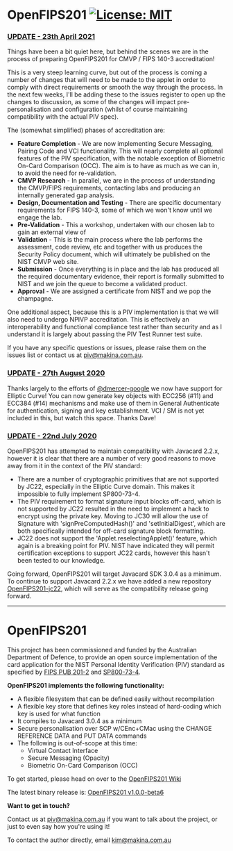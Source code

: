 # OpenFIPS201 [![License: MIT](https://img.shields.io/badge/License-MIT-yellow.svg)](https://opensource.org/licenses/MIT)

### **<u>UPDATE - 23th April 2021</u>**
Things have been a bit quiet here, but behind the scenes we are in the process of preparing OpenFIPS201 for CMVP / FIPS 140-3 accreditation! 

This is a very steep learning curve, but out of the process is coming a number of changes that will need to be made to the applet in order to comply with direct requirements or smooth the way through the process. In the next few weeks, I'll be adding these to the issues register to open up the changes to discussion, as some of the changes will impact pre-personalisation and configuration (whilst of course maintaining compatibility with the actual PIV spec).

The (somewhat simplified) phases of accreditation are:
- **Feature Completion** - We are now implementing Secure Messaging, Pairing Code and VCI functionality. This will nearly complete all optional features of the PIV specification, with the notable exception of Biometric On-Card Comparison (OCC). The aim is to have as much as we can in, to avoid the need for re-validation.
- **CMVP Research** - In parallel, we are in the process of understanding the CMVP/FIPS requirements, contacting labs and producing an internally generated gap analysis. 
- **Design, Documentation and Testing** - There are specific documentary requirements for FIPS 140-3, some of which we won't know until we engage the lab.
- **Pre-Validation** - This a workshop, undertaken with our chosen lab to gain an external view of 
- **Validation** - This is the main process where the lab performs the assessment, code review, etc and together with us produces the Security Policy document, which will ultimately be published on the NIST CMVP web site.
- **Submission** - Once everything is in place and the lab has produced all the required documentary evidence, their report is formally submitted to NIST and we join the queue to become a validated product.
- **Approval** - We are assigned a certificate from NIST and we pop the champagne.

One additional aspect, because this is a PIV implementation is that we will also need to undergo NPIVP accreditation. This is effectively an interoperability and functional compliance test rather than security and as I understand it is largely about passing the PIV Test Runner test suite.

If you have any specific questions or issues, please raise them on the issues list or contact us at piv@makina.com.au.


### **<u>UPDATE - 27th August 2020</u>**
Thanks largely to the efforts of [@dmercer-google](https://github.com/dmercer-google) we now have support for Elliptic Curve! You can now generate key objects with ECC256 (#11) and ECC384 (#14) mechanisms and make use of them in General Authenticate for authentication, signing and key establishment. VCI / SM is not yet included in this, but watch this space. Thanks Dave!


### **<u>UPDATE - 22nd July 2020</u>**

OpenFIPS201 has attempted to maintain compatibility with Javacard 2.2.x, however it is clear that there are a number of very good reasons to move away from it in the context of the PIV standard:
* There are a number of cryptographic primitives that are not supported by JC22, especially in the Elliptic Curve domain. This makes it impossible to fully implement SP800-73-4. 
* The PIV requirement to format signature input blocks off-card, which is not supported by JC22 resulted in the need to implement a hack to encrypt using the private key. Moving to JC30 will allow the use of Signature with 'signPreComputedHash()' and 'setInitialDigest', which are both specifically intended for off-card signature block formatting.
* JC22 does not support the 'Applet.reselectingApplet()' feature, which again is a breaking point for PIV. NIST have indicated they will permit certification exceptions to support JC22 cards, however this hasn't been tested to our knowledge.

Going forward, OpenFIPS201 will target Javacard SDK 3.0.4 as a minimum. To continue to support Javacard 2.2.x we have added a new repository [OpenFIPS201-jc22](https://github.com/makinako/OpenFIPS201-jc22), which will serve as the compatibility release going forward.

---

# OpenFIPS201

This project has been commissioned and funded by the Australian Department of Defence, to provide an open source implementation of the card application for the NIST Personal Identity Verification (PIV) standard as specified by [FIPS PUB 201-2](https://en.wikipedia.org/wiki/FIPS_201) and [SP800-73-4](http://nvlpubs.nist.gov/nistpubs/SpecialPublications/NIST.SP.800-73-4.pdf). 

**OpenFIPS201 implements the following functionality:**

* A flexible filesystem that can be defined easily without recompilation
* A flexible key store that defines key roles instead of hard-coding which key is used for what function
* It compiles to Javacard 3.0.4 as a minimum
* Secure personalisation over SCP w/CEnc+CMac using the CHANGE REFERENCE DATA and PUT DATA commands
* The following is out-of-scope at this time:
  * Virtual Contact Interface
  * Secure Messaging (Opacity)
  * Biometric On-Card Comparison (OCC)
  

To get started, please head on over to the [OpenFIPS201 Wiki](https://github.com/makinako/OpenFIPS201/wiki)

The latest binary release is: [OpenFIPS201 v1.0.0-beta6](https://github.com/makinako/OpenFIPS201/releases/tag/v1.0.0-beta6)


**Want to get in touch?**

Contact us at piv@makina.com.au if you want to talk about the project, or just to even say how you're using it!

To contact the author directly, email kim@makina.com.au
